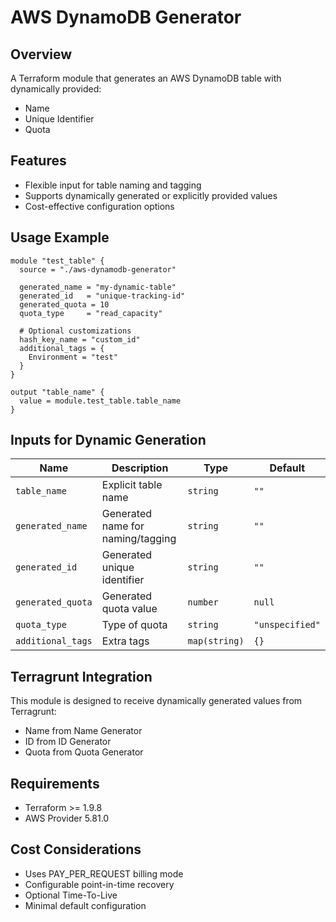 # AWS DynamoDB Generator

## Overview

A Terraform module that generates an AWS DynamoDB table with dynamically provided:

- Name
- Unique Identifier
- Quota

## Features

- Flexible input for table naming and tagging
- Supports dynamically generated or explicitly provided values
- Cost-effective configuration options

## Usage Example

```hcl
module "test_table" {
  source = "./aws-dynamodb-generator"

  generated_name = "my-dynamic-table"
  generated_id   = "unique-tracking-id"
  generated_quota = 10
  quota_type     = "read_capacity"

  # Optional customizations
  hash_key_name = "custom_id"
  additional_tags = {
    Environment = "test"
  }
}

output "table_name" {
  value = module.test_table.table_name
}
```

## Inputs for Dynamic Generation

| Name              | Description                       | Type          | Default         |
| ----------------- | --------------------------------- | ------------- | --------------- |
| `table_name`      | Explicit table name               | `string`      | `""`            |
| `generated_name`  | Generated name for naming/tagging | `string`      | `""`            |
| `generated_id`    | Generated unique identifier       | `string`      | `""`            |
| `generated_quota` | Generated quota value             | `number`      | `null`          |
| `quota_type`      | Type of quota                     | `string`      | `"unspecified"` |
| `additional_tags` | Extra tags                        | `map(string)` | `{}`            |

## Terragrunt Integration

This module is designed to receive dynamically generated values from Terragrunt:

- Name from Name Generator
- ID from ID Generator
- Quota from Quota Generator

## Requirements

- Terraform >= 1.9.8
- AWS Provider 5.81.0

## Cost Considerations

- Uses PAY_PER_REQUEST billing mode
- Configurable point-in-time recovery
- Optional Time-To-Live
- Minimal default configuration

